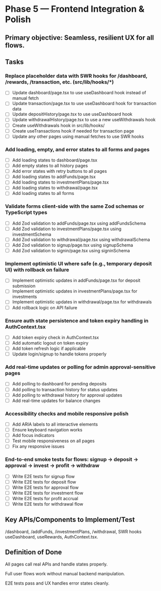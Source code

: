 # Phase 5 — Frontend Integration & Polish

## Primary objective: Seamless, resilient UX for all flows.

## Tasks

### Replace placeholder data with SWR hooks for /dashboard, /rewards, /transaction, etc. (src/lib/hooks/*)
- [ ] Update dashboard/page.tsx to use useDashboard hook instead of manual fetch
- [ ] Update transaction/page.tsx to use useDashboard hook for transaction data
- [ ] Update depositHistory/page.tsx to use useDashboard hook
- [ ] Update withdrawalHistory/page.tsx to use a new useWithdrawals hook
- [ ] Create useWithdrawals hook in src/lib/hooks/
- [ ] Create useTransactions hook if needed for transaction page
- [ ] Update any other pages using manual fetches to use SWR hooks

### Add loading, empty, and error states to all forms and pages
- [ ] Add loading states to dashboard/page.tsx
- [ ] Add empty states to all history pages
- [ ] Add error states with retry buttons to all pages
- [ ] Add loading states to addFunds/page.tsx
- [ ] Add loading states to investmentPlans/page.tsx
- [ ] Add loading states to withdrawal/page.tsx
- [ ] Add loading states to all forms

### Validate forms client-side with the same Zod schemas or TypeScript types
- [ ] Add Zod validation to addFunds/page.tsx using addFundsSchema
- [ ] Add Zod validation to investmentPlans/page.tsx using investmentSchema
- [ ] Add Zod validation to withdrawal/page.tsx using withdrawalSchema
- [ ] Add Zod validation to signup/page.tsx using signupSchema
- [ ] Add Zod validation to signin/page.tsx using signinSchema

### Implement optimistic UI where safe (e.g., temporary deposit UI) with rollback on failure
- [ ] Implement optimistic updates in addFunds/page.tsx for deposit submission
- [ ] Implement optimistic updates in investmentPlans/page.tsx for investments
- [ ] Implement optimistic updates in withdrawal/page.tsx for withdrawals
- [ ] Add rollback logic on API failure

### Ensure auth state persistence and token expiry handling in AuthContext.tsx
- [ ] Add token expiry check in AuthContext.tsx
- [ ] Add automatic logout on token expiry
- [ ] Add token refresh logic if applicable
- [ ] Update login/signup to handle tokens properly

### Add real-time updates or polling for admin approval-sensitive pages
- [ ] Add polling to dashboard for pending deposits
- [ ] Add polling to transaction history for status updates
- [ ] Add polling to withdrawal history for approval updates
- [ ] Add real-time updates for balance changes

### Accessibility checks and mobile responsive polish
- [ ] Add ARIA labels to all interactive elements
- [ ] Ensure keyboard navigation works
- [ ] Add focus indicators
- [ ] Test mobile responsiveness on all pages
- [ ] Fix any responsive issues

### End-to-end smoke tests for flows: signup -> deposit -> approval -> invest -> profit -> withdraw
- [ ] Write E2E tests for signup flow
- [ ] Write E2E tests for deposit flow
- [ ] Write E2E tests for approval flow
- [ ] Write E2E tests for investment flow
- [ ] Write E2E tests for profit accrual
- [ ] Write E2E tests for withdrawal flow

## Key APIs/Components to Implement/Test

/dashboard, /addFunds, /investmentPlans, /withdrawal, SWR hooks useDashboard, useRewards, AuthContext.tsx.

## Definition of Done

All pages call real APIs and handle states properly.

Full user flows work without manual backend manipulation.

E2E tests pass and UX handles error states cleanly.
